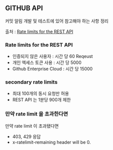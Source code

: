 ## GITHUB API
커밋 알림 개발 및 테스트에 있어 참고해야 하는 사항 정리

출처 : [Rate limits for the REST API](https://docs.github.com/en/rest/using-the-rest-api/rate-limits-for-the-rest-api?apiVersion=2022-11-28)

### Rate limits for the REST API
- 인증되지 않은 사용자 : 시간 당 60 Reqeust
- 개인 엑세스 토큰 사용 : 시간 당 5000
- Github Enterprise Cloud : 시간 당 15000

### secondary rate limits
- 최대 100개의 동시 요청만 허용
- REST API 는 1분당 900개 제한

### 만약 rate limit 을 초과한다면
만약 rate limit 이 초과됐다면 
- 403, 429 응답
- x-ratelimit-remaining header will be 0.
